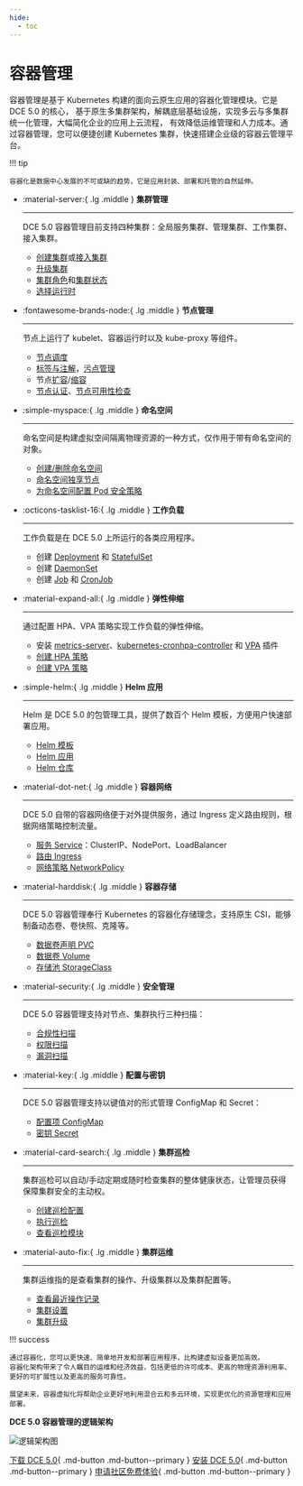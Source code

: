 ```yaml
---
hide:
  - toc
---
```


# 容器管理

容器管理是基于 Kubernetes 构建的面向云原生应用的容器化管理模块。它是 DCE 5.0 的核心，
基于原生多集群架构，解耦底层基础设施，实现多云与多集群统一化管理，大幅简化企业的应用上云流程，
有效降低运维管理和人力成本。通过容器管理，您可以便捷创建 Kubernetes 集群，快速搭建企业级的容器云管理平台。

!!! tip

    容器化是数据中心发展的不可或缺的趋势，它是应用封装、部署和托管的自然延伸。

<div class="grid cards" markdown>

- :material-server:{ .lg .middle } __集群管理__

    ---

    DCE 5.0 容器管理目前支持四种集群：全局服务集群、管理集群、工作集群、接入集群。

    - [创建集群](../user-guide/clusters/create-cluster.md)或[接入集群](../user-guide/clusters/integrate-cluster.md)
    - [升级集群](../user-guide/clusters/upgrade-cluster.md)
    - [集群角色](../user-guide/clusters/cluster-role.md)和[集群状态](../user-guide/clusters/cluster-status.md)
    - [选择运行时](../user-guide/clusters/runtime.md)

- :fontawesome-brands-node:{ .lg .middle } __节点管理__

    ---

    节点上运行了 kubelet、容器运行时以及 kube-proxy 等组件。

    - [节点调度](../user-guide/nodes/schedule.md)
    - [标签与注解](../user-guide/nodes/labels-annotations.md)，[污点管理](../user-guide/nodes/taints.md)
    - 节点[扩容](../user-guide/nodes/add-node.md)/[缩容](../user-guide/nodes/delete-node.md)
    - [节点认证](../user-guide/nodes/node-authentication.md)、[节点可用性检查](../user-guide/nodes/node-check.md)

</div>

<div class="grid cards" markdown>

- :simple-myspace:{ .lg .middle } __命名空间__

    ---

    命名空间是构建虚拟空间隔离物理资源的一种方式，仅作用于带有命名空间的对象。

    - [创建/删除命名空间](../user-guide/namespaces/createns.md)
    - [命名空间独享节点](../user-guide/namespaces/exclusive.md)
    - [为命名空间配置 Pod 安全策略](../user-guide/namespaces/podsecurity.md)

- :octicons-tasklist-16:{ .lg .middle } __工作负载__

    ---

    工作负载是在 DCE 5.0 上所运行的各类应用程序。

    - 创建 [Deployment](../user-guide/workloads/create-deployment.md) 和 [StatefulSet](../user-guide/workloads/create-statefulset.md)
    - 创建 [DaemonSet](../user-guide/workloads/create-daemonset.md)
    - 创建 [Job](../user-guide/workloads/create-job.md) 和 [CronJob](../user-guide/workloads/create-cronjob.md)

</div>

<div class="grid cards" markdown>

- :material-expand-all:{ .lg .middle } __弹性伸缩__

    ---

    通过配置 HPA、VPA 策略实现工作负载的弹性伸缩。

    - 安装 [metrics-server](../user-guide/scale/install-metrics-server.md)、[kubernetes-cronhpa-controller](../user-guide/scale/install-cronhpa.md) 和 [VPA](../user-guide/scale/install-vpa.md) 插件
    - [创建 HPA 策略](../user-guide/scale/create-hpa.md)
    - [创建 VPA 策略](../user-guide/scale/create-vpa.md)

- :simple-helm:{ .lg .middle } __Helm 应用__

    ---

    Helm 是 DCE 5.0 的包管理工具，提供了数百个 Helm 模板，方便用户快速部署应用。

    - [Helm 模板](../user-guide/helm/README.md)
    - [Helm 应用](../user-guide/helm/helm-app.md)
    - [Helm 仓库](../user-guide/helm/helm-repo.md)

</div>

<div class="grid cards" markdown>

- :material-dot-net:{ .lg .middle } __容器网络__

    ---

    DCE 5.0 自带的容器网络便于对外提供服务，通过 Ingress 定义路由规则，根据网络策略控制流量。

    - [服务 Service](../user-guide/network/create-services.md)：ClusterIP、NodePort、LoadBalancer
    - [路由 Ingress](../user-guide/network/create-ingress.md)
    - [网络策略 NetworkPolicy](../user-guide/network/network-policy.md)

- :material-harddisk:{ .lg .middle } __容器存储__

    ---

    DCE 5.0 容器管理奉行 Kubernetes 的容器化存储理念，支持原生 CSI，能够制备动态卷、卷快照、克隆等。

    - [数据卷声明 PVC](../user-guide/storage/pvc.md)
    - [数据卷 Volume](../user-guide/storage/pv.md)
    - [存储池 StorageClass](../user-guide/storage/sc.md)

</div>

<div class="grid cards" markdown>

- :material-security:{ .lg .middle } __安全管理__

    ---

    DCE 5.0 容器管理支持对节点、集群执行三种扫描：

    - [合规性扫描](../user-guide/security/cis/config.md)
    - [权限扫描](../user-guide/security/audit.md)
    - [漏洞扫描](../user-guide/security/hunter.md)

- :material-key:{ .lg .middle } __配置与密钥__

    ---

    DCE 5.0 容器管理支持以键值对的形式管理 ConfigMap 和 Secret：

    - [配置项 ConfigMap](../user-guide/configmaps-secrets/create-configmap.md)
    - [密钥 Secret](../user-guide/configmaps-secrets/create-secret.md)

</div>

<div class="grid cards" markdown>

- :material-card-search:{ .lg .middle } __集群巡检__

    ---

    集群巡检可以自动/手动定期或随时检查集群的整体健康状态，让管理员获得保障集群安全的主动权。

    - [创建巡检配置](../user-guide/inspect/config.md)
    - [执行巡检](../user-guide/inspect/inspect.md)
    - [查看巡检模块](../user-guide/inspect/report.md)

- :material-auto-fix:{ .lg .middle } __集群运维__
    
    ---

    集群运维指的是查看集群的操作、升级集群以及集群配置等。

    - [查看最近操作记录](../user-guide/clusterops/latest-operations.md)
    - [集群设置](../user-guide/clusterops/cluster-settings.md)
    - [集群升级](../user-guide/clusters/upgrade-cluster.md)

</div>

!!! success

    通过容器化，您可以更快速、简单地开发和部署应用程序，比构建虚拟设备更加高效。
    容器化架构带来了令人瞩目的运维和经济效益，包括更低的许可成本、更高的物理资源利用率、更好的可扩展性以及更高的服务可靠性。

    展望未来，容器虚拟化将帮助企业更好地利用混合云和多云环境，实现更优化的资源管理和应用部署。

**DCE 5.0 容器管理的逻辑架构**

![逻辑架构图](https://docs.daocloud.io/daocloud-docs-images/docs/kpanda/images/kpanda_architect.png)

[下载 DCE 5.0](../../download/index.md){ .md-button .md-button--primary }
[安装 DCE 5.0](../../install/index.md){ .md-button .md-button--primary }
[申请社区免费体验](../../dce/license0.md){ .md-button .md-button--primary }
